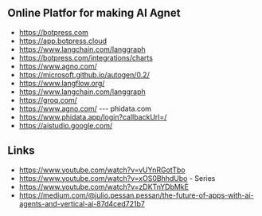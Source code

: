 ## Online Platfor for making AI Agnet

- https://botpress.com
- https://app.botpress.cloud
- https://www.langchain.com/langgraph
- https://botpress.com/integrations/charts
- https://www.agno.com/
- https://microsoft.github.io/autogen/0.2/
- https://www.langflow.org/
- https://www.langchain.com/langgraph
- https://groq.com/
- https://www.agno.com/ --- phidata.com
- https://www.phidata.app/login?callbackUrl=/
- https://aistudio.google.com/

## Links
- https://www.youtube.com/watch?v=vUYnRGotTbo
- https://www.youtube.com/watch?v=xOS0BhhdUbo - Series
- https://www.youtube.com/watch?v=zDKTnYDbMkE
- https://medium.com/@julio.pessan.pessan/the-future-of-apps-with-ai-agents-and-vertical-ai-87d4ced721b7

